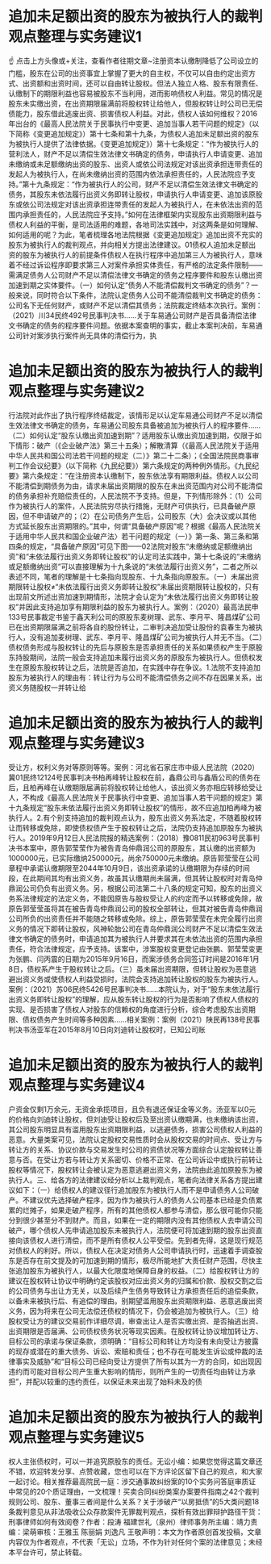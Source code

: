# 追加未足额出资的股东为被执行人的裁判观点整理与实务建议1

☝ 点击上方头像或+关注，查看作者往期文章~注册资本认缴制降低了公司设立的门槛，股东在公司的出资事宜上掌握了更大的自主权，不仅可以自由约定出资方式、出资额和出资时间，还可以自由转让股权。但法人独立人格、股东有限责任、认缴制下的期限利益也容易被股东不当利用，进而影响债权人利益。常见的情况是股东未实缴出资，在出资期限届满前将股权转让给他人，但股权转让时公司已无偿债能力，股东借此逃废出资、损害债权人利益。对此，债权人该如何维权？2016年出台的《最高人民法院关于民事执行中变更、追加当事人若干问题的规定》（以下简称《变更追加规定》）第十七条和第十九条，为债权人追加未足额出资的股东为被执行人提供了法律依据。《变更追加规定》）第十七条规定：“作为被执行人的营利法人，财产不足以清偿生效法律文书确定的债务，申请执行人申请变更、追加未缴纳或未足额缴纳出资的股东、出资人或依公司法规定对该出资承担连带责任的发起人为被执行人，在尚未缴纳出资的范围内依法承担责任的，人民法院应予支持。”第十九条规定：“作为被执行人的公司，财产不足以清偿生效法律文书确定的债务，其股东未依法履行出资义务即转让股权，申请执行人申请变更、追加该原股东或依公司法规定对该出资承担连带责任的发起人为被执行人，在未依法出资的范围内承担责任的，人民法院应予支持。”如何在法律框架内实现股东出资期限利益与债权人利益的平衡，是司法适用的难题，各地司法实践中，对这两条是如何理解、如何适用的呢？为此，笔者梳理各地法院根据《变更追加规定》追加出资不充实的股东为被执行人的裁判观点，并向相关方提出法律建议。01债权人追加未足额出资的股东为被执行人的前提条件债权人在执行程序中追加第三人为被执行人，意味着不经过诉讼程序即要求第三人对案件承担实体责任，有严格的法定条件限制——需满足债务人公司财产不足以清偿法律文书确定的债务之程序要件和股东认缴出资加速到期之实体要件。（一）如何认定“债务人不能清偿裁判文书确定的债务”？一般来说，同时符合以下条件，法院认定债务人公司不能清偿裁判文书确定的债务：公司名下无任何财产，或财产不足以清偿其债务；法院裁定终结本次执行。案例：（2021）川34民终492号民事判决书……关于车易通公司财产是否具备清偿法律文书确定的债务的程序要件问题。依据本案查明的事实，截止本案判决前，车易通公司针对案涉执行案件尚无具体的清偿行为，执

# 追加未足额出资的股东为被执行人的裁判观点整理与实务建议2

行法院对此作出了执行程序终结裁定，该情形足以认定车易通公司财产不足以清偿生效法律文书确定的债务，车易通公司股东具备被追加为被执行人的程序要件……（二）如何认定“股东认缴出资加速到期”？适用股东认缴出资加速到期，仅限于如下情形：破产（《企业破产法》第三十五条）；解散清算（《最高人民法院关于适用中华人民共和国公司法若干问题的规定（二）》第二十二条）；《全国法院民商事审判工作会议纪要》（以下简称《九民纪要》）第六条规定的两种例外情形。《九民纪要》第六条规定：“在注册资本认缴制下，股东依法享有期限利益。债权人以公司不能清偿到期债务为由，请求未届出资期限的股东在未出资范围内对公司不能清偿的债务承担补充赔偿责任的，人民法院不予支持。但是，下列情形除外：（1）公司作为被执行人的案件，人民法院穷尽执行措施，无财产可供执行，已具备破产原因，但不申请破产的；（2）在公司债务产生后，公司股东（大）会决议或以其他方式延长股东出资期限的。”其中，何谓“具备破产原因”呢？根据《最高人民法院关于适用中华人民共和国企业破产法〉若干问题的规定（一）》第一条、第三条和第四条的规定，“具备破产原因”可见下图——02法院对股东“未缴纳或足额缴纳出资”和“未依法履行出资义务即转让股权”的认定司法实践中，第十七条说的“未缴纳或足额缴纳出资”可以直接理解为十九条说的“未依法履行出资义务”，二者之所以表述不同，笔者的理解是十七条指向现股东、十九条指向原股东。（一）未届出资期限转让股权≠“未依法履行出资义务即转让股权”未届出资期限转让股权的，只有出现前文所述出资加速到期情形，法院才会认定为“未依法履行出资义务即转让股权”并因此支持追加享有期限利益的股东为被执行人。案例：（2020）最高法民申133号民事裁定书鉴于鑫天利公司的原股东麦树理、武东、李月平、隆昌煤矿公司已在出资期限届满之前将各自的股份转让，二审判决追加受让股份的袁春生为被执行人，没有追加麦树理、武东、李月平、隆昌煤矿公司为被执行人并无不当。（二）债权债务形成与股权转让的先后与原股东是否承担责任的关系如果债权产生于原股东持股期间，法院一般会支持追加未履行出资义务的原股东为被执行人。但债权发生在原股东股权转让之后，法院是否追加，在实践中存在争议。1.法院不支持追加股东为被执行人的理由有：转让行为与公司不能清偿债务之间不存在因果关系，出资义务随股权一并转让给

# 追加未足额出资的股东为被执行人的裁判观点整理与实务建议3

受让方，权利义务对等原则等等。案例：河北省石家庄市中级人民法院（2020）冀01民终12124号民事判决书柏再峰转让股权在前，鑫鼎公司与鑫盾公司的债务在后，且柏再峰在认缴期限届满前将股权转让给他人，该出资义务亦相应转移给受让人，不构成《最高人民法院关于民事执行中变更、追加当事人若干问题的规定》第十九条规定“股东未依法履行出资义务即转让股权”的情形，故不应追加柏再峰为被执行人。2.有个别支持追加的裁判观点认为，股东出资义务系法定，不随着股权转让而转移或免除，即使债权债产生于股权转让之后，法院仍支持追加原股东为被执行人。2019年9月12日人民法院报的精选案例：（2018）豫0811民初963号民事判决书本案中，原告郭莹莹作为被告青岛仲鼎润公司的原股东，其认缴的出资额为1000000元，已实际缴纳250000元，尚余750000元未缴纳。原告郭莹莹在公司章程中承诺认缴期限至2044年10月9日，该出资承诺的认缴期限为存续的时间段，在此期间其均有出资义务，故虽其认缴期尚未届满，但其转让股权时对青岛仲鼎润公司仍负有出资义务。另，根据公司法第二十八条的规定可知，股东的出资义务系法律规定的法定义务，不能因原告与股权受让人的约定而予以转移或免除，故原告郭莹莹虽将其在被告青岛仲鼎润公司的股权全部转让，但其对被告青岛仲鼎润公司所负的出资责任并不能随之转移或免除。综上，原告郭莹莹在未完全履行出资义务的情况下即转让股权，风神轮胎公司在青岛仲鼎润公司财产不足以清偿生效法律文书确定的债务时，申请追加其为被执行人并要求其在未依法出资的范围内承担责任，符合法律规定，应予支持。该案中，涉案股权变更登记由张鹏、郭莹莹变更为张鹏、闫丙震的日期为2015年9月16日，而案涉债务合同签订时间是2016年1月8日，债权系产生于股权转让之后。（三）虽未届出资期限，但转让股权为恶意逃避出资义务或使债权人利益受损时，法院会支持追加转让股权的股东为被执行人。案例：（2021）苏06民终5426号民事判决书……本院认为，对于“股东未依法履行出资义务即转让股权”的理解，应从股东转让股权的行为是否影响了债权人债权的实现、是否损害了债权人对股东的信赖权的角度进行分析，综合考虑股东出资期限、债权债务产生时间等多种因素……相关案例：案例（2021）陕民再138号民事判决书汤亚军在2015年8月10日向刘迪转让股权时，已知公司账

# 追加未足额出资的股东为被执行人的裁判观点整理与实务建议4

户资金仅剩1万余元，无资金承揽项目，且负有退还保证金等义务。汤亚军以0元的价格向刘迪转让股权，但刘迪受让股权后及至出资认缴期满，也未缴纳该出资，其公司股东明显具有滥用股东出资期限利益，以逃避债务，损害公司债权人利益的恶意。大量类案可见，法院认定股权交易性质时会从股权交易的时间点、受让方与转让方的关系、协议价款与交易发生时公司的资债状况等方面综合认定股权转让善意与否。在受让方若与转让方关系密切、价格不正常、在公司诉讼中或执行前转让股权等情况下，股权转让会被认定为恶意逃避出资义务，法院由此追加原股东为被执行人。三、给各方的法律建议经分析以上裁判观点，笔者向法律关系各方提出建议如下：（一）给债权人的建议径行追加股东为被执行人而不是申请债务人公司破产。不建议优先选择破产程序，因为作为被执行人的债务人公司基本已经是负债累累的烂摊子，如果走破产程序，所有的其他债权人都参与清偿，那么很可能你只能分到很少甚至分不到财产。而且，如果在一定的期限内没有其他债权人去申请公司破产，哪个债权人先申请追加股东未被执行人，法院便可将加速到期的股东出资直接向该债权人进行清偿，而不是所有债权人公平受偿。先到者先得，这是现行规范对债权人的利好。所以，债权人在决定对债务人公司申请执行时，迅速着手调查股东是否存在前文提及的可加速到期的情形，极尽所能地扩大责任财产范围，尽快主张追加股东为被执行人，以最大化限度地保障自身的权益。（二）给股权转让方的建议在股权转让协议中明确约定该股权对应出资义务的归属和价款、股权交割之后的公司债务与出让方无关，以及后续产生债务导致转让方承担责任后的追偿条款，以备未来被执行后、有追偿的理由。别期望滥用股东出资期限利益、恶意逃废出资义务，因为将来在公司无法偿还债权的情况下，仍会被追加为被执行人。（三）给股权受让方的建议交易前作详细尽调，审查出让人是否实缴出资、是否抽逃出资、出资期限是否届满、公司债权债务状况等现实因素。在股权转让协议增加转让方、目标公司的承诺与保证条款，须明确：“目标公司和转让方均没有未向受让方披露的现存或潜在的重大债务、诉讼、索赔和责任；也不存在可能发生诉讼或仲裁的法律事实及威胁”和“目标公司已经向受让方提供了所有以其为一方的合同，如出现因违约而可能对目标公司产生重大影响的情形，则所产生的一切责任均由转让方承担”，并配以较重的违约责任，以保证未来出现了始料未及的债

# 追加未足额出资的股东为被执行人的裁判观点整理与实务建议5

权人主张债权时，可以一并追究原股东的责任。无讼小编：如果您觉得这篇文章还不错，欢迎转发分享、点赞收藏，您也可以在下方评论区留下自己的观点，和大家一起讨论。相关推荐最高院民一庭：涉交通事故纠纷案的10个实务问答庭审质证中常见的20个质证理由，一文梳理！买卖合同纠纷类案办案要件指南之42个裁判规则公司、股东、董事三者间是什么关系？关于涉破产“以房抵债”的5大类问题18条裁判意见从非法吸收公众存款案件无罪裁判观点，探析有效出罪辩护路径干货：刑事律师如何有效阅卷？作者：段涛 福建世礼（泉州）律师事务所主编：靖力责编：梁萌审核：王雅玉 陈丽娟 刘逸凡 王敬声明：本文为作者原创首发投稿，文章内容仅为作者观点，不代表「无讼」立场，不作为针对任何个案的法律意见；未经本平台许可，禁止转载。

